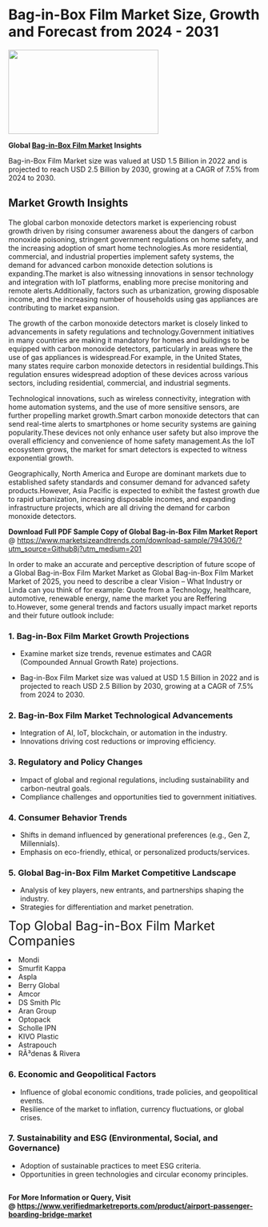 <H1>Bag-in-Box Film Market Size, Growth and Forecast from 2024 - 2031</H1><img class="aligncenter size-medium wp-image-584254" src="https://thirdeyenews.in/wp-content/uploads/2024/09/Global-Market-Research-300x168.jpeg" alt="" width="300" height="168" /><p><strong>Global&nbsp;<a href="https://www.marketsizeandtrends.com/download-sample/794306/?utm_source=Github8j?utm_medium=201">Bag-in-Box Film Market</a> Insights</strong></p><p>Bag-in-Box Film Market size was valued at USD 1.5 Billion in 2022 and is projected to reach USD 2.5 Billion by 2030, growing at a CAGR of 7.5% from 2024 to 2030.</p><p><h2>Market Growth Insights</h2> <p>The global carbon monoxide detectors market is experiencing robust growth driven by rising consumer awareness about the dangers of carbon monoxide poisoning, stringent government regulations on home safety, and the increasing adoption of smart home technologies.As more residential, commercial, and industrial properties implement safety systems, the demand for advanced carbon monoxide detection solutions is expanding.The market is also witnessing innovations in sensor technology and integration with IoT platforms, enabling more precise monitoring and remote alerts.Additionally, factors such as urbanization, growing disposable income, and the increasing number of households using gas appliances are contributing to market expansion.</p> <p>The growth of the carbon monoxide detectors market is closely linked to advancements in safety regulations and technology.Government initiatives in many countries are making it mandatory for homes and buildings to be equipped with carbon monoxide detectors, particularly in areas where the use of gas appliances is widespread.For example, in the United States, many states require carbon monoxide detectors in residential buildings.This regulation ensures widespread adoption of these devices across various sectors, including residential, commercial, and industrial segments.</p> <p>Technological innovations, such as wireless connectivity, integration with home automation systems, and the use of more sensitive sensors, are further propelling market growth.Smart carbon monoxide detectors that can send real-time alerts to smartphones or home security systems are gaining popularity.These devices not only enhance user safety but also improve the overall efficiency and convenience of home safety management.As the IoT ecosystem grows, the market for smart detectors is expected to witness exponential growth.</p> <p>Geographically, North America and Europe are dominant markets due to established safety standards and consumer demand for advanced safety products.However, Asia Pacific is expected to exhibit the fastest growth due to rapid urbanization, increasing disposable incomes, and expanding infrastructure projects, which are all driving the demand for carbon monoxide detectors.</p> <p><span class=""><strong>Download Full PDF Sample Copy of Global Bag-in-Box Film Market Report</strong> @ <a href="https://www.marketsizeandtrends.com/download-sample/794306/?utm_source=Github8j?utm_medium=201" target="_blank">https://www.marketsizeandtrends.com/download-sample/794306/?utm_source=Github8j?utm_medium=201</a></span></p><p>In order to make an accurate and perceptive description of future scope of a Global&nbsp;Bag-in-Box Film Market Market as Global&nbsp;Bag-in-Box Film Market Market of 2025, you need to describe a clear Vision &ndash; What Industry or Linda can you think of for example: Quote from a Technology, healthcare, automotive, renewable energy, name the market you are Reffering to.However, some general trends and factors usually impact market reports and their future outlook include:</p><h3>1.&nbsp;<strong>Bag-in-Box Film Market Growth Projections</strong></h3><ul><li>Examine market size trends, revenue estimates and CAGR (Compounded Annual Growth Rate) projections.</li><li><p>Bag-in-Box Film Market size was valued at USD 1.5 Billion in 2022 and is projected to reach USD 2.5 Billion by 2030, growing at a CAGR of 7.5% from 2024 to 2030.</p></li></ul><h3>2.&nbsp;<strong>Bag-in-Box Film Market Technological Advancements</strong></h3><ul><li>Integration of AI, IoT, blockchain, or automation in the industry.</li><li>Innovations driving cost reductions or improving efficiency.</li></ul><h3>3.&nbsp;<strong>Regulatory and Policy Changes</strong></h3><ul><li>Impact of global and regional regulations, including sustainability and carbon-neutral goals.</li><li>Compliance challenges and opportunities tied to government initiatives.</li></ul><h3>4.&nbsp;<strong>Consumer Behavior Trends</strong></h3><ul><li>Shifts in demand influenced by generational preferences (e.g., Gen Z, Millennials).</li><li>Emphasis on eco-friendly, ethical, or personalized products/services.</li></ul><h3>5.&nbsp;<strong>Global Bag-in-Box Film Market Competitive Landscape</strong></h3><ul><li>Analysis of key players, new entrants, and partnerships shaping the industry.</li><li>Strategies for differentiation and market penetration.</li></ul><p data-pm-slice="1 1 []"><span style="color: inherit; font-family: inherit; font-size: 25px;">Top Global Bag-in-Box Film Market Companies</span></p><div class="" data-test-id=""><p><li>Mondi</li><li> Smurfit Kappa</li><li> Aspla</li><li> Berry Global</li><li> Amcor</li><li> DS Smith Plc</li><li> Aran Group</li><li> Optopack</li><li> Scholle IPN</li><li> KIVO Plastic</li><li> Astrapouch</li><li> RÃ³denas & Rivera</li></p></div><h3>6.&nbsp;<strong>Economic and Geopolitical Factors</strong></h3><ul><li>Influence of global economic conditions, trade policies, and geopolitical events.</li><li>Resilience of the market to inflation, currency fluctuations, or global crises.</li></ul><h3>7.&nbsp;<strong>Sustainability and ESG (Environmental, Social, and Governance)</strong></h3><ul><li>Adoption of sustainable practices to meet ESG criteria.</li><li>Opportunities in green technologies and circular economy principles.</li></ul><h2><strong style="font-size: 14px;">For More Information or Query, Visit @&nbsp;</strong><a style="background-color: #ffffff; font-size: 14px;" href="https://www.marketsizeandtrends.com/report/bag-in-box-film-market/" target="_blank">https://www.verifiedmarketreports.com/product/airport-passenger-boarding-bridge-market</a></h2>